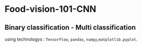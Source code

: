 # Food-vision-101-CNN

## Binary classification - Multi classification
 using technologys : `TensorFlow`, `pandas`, `numpy`,`matplotlib.pyplot`.
